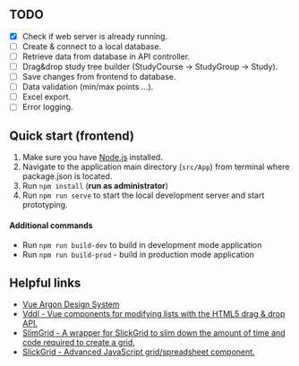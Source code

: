 ## TODO
- [x] Check if web server is already running.
- [ ] Create & connect to a local database.
- [ ] Retrieve data from database in API controller.
- [ ] Drag&drop study tree builder (StudyCourse -> StudyGroup -> Study).
- [ ] Save changes from frontend to database.
- [ ] Data validation (min/max points ...).
- [ ] Excel export.
- [ ] Error logging.

## Quick start (frontend)

1) Make sure you have [Node.js](https://nodejs.org/en/) installed.
2) Navigate to the application main directory (`src/App`) from terminal where package.json is located.
3) Run `npm install` (**run as administrator**)
4) Run `npm run serve` to start the local development server and start prototyping.

#### Additional commands

+ Run `npm run build-dev` to build in development mode application
+ Run `npm run build-prod` - build in production mode application

## Helpful links

+ [Vue Argon Design System](https://demos.creative-tim.com/vue-argon-design-system/documentation/)
+ [Vddl - Vue components for modifying lists with the HTML5 drag & drop API.](https://github.com/hejianxian/vddl)
+ [SlimGrid - A wrapper for SlickGrid to slim down the amount of time and code required to create a grid.](https://github.com/rob-white/SlimGrid)
+ [SlickGrid - Advanced JavaScript grid/spreadsheet component.](https://github.com/mleibman/SlickGrid)
